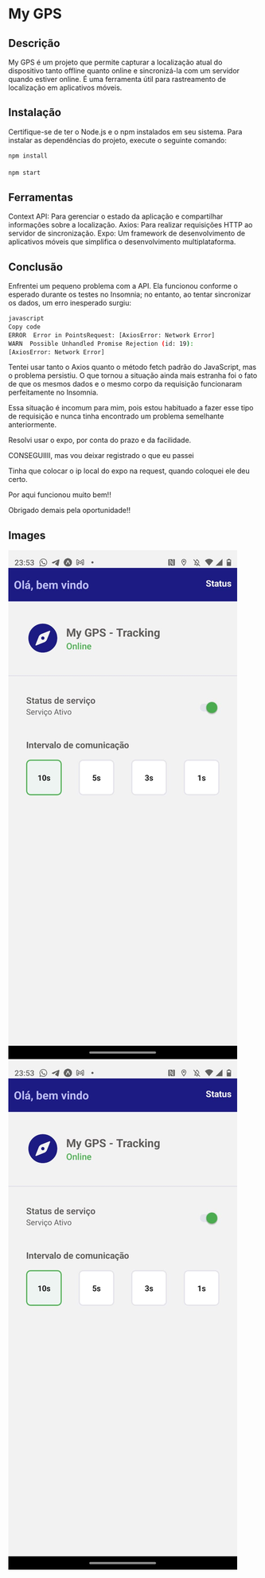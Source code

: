 # My GPS

## Descrição
My GPS é um projeto que permite capturar a localização atual do dispositivo tanto offline quanto online e sincronizá-la com um servidor quando estiver online. É uma ferramenta útil para rastreamento de localização em aplicativos móveis.

## Instalação
Certifique-se de ter o Node.js e o npm instalados em seu sistema. Para instalar as dependências do projeto, execute o seguinte comando:

```bash
npm install

npm start
```

## Ferramentas
Context API: Para gerenciar o estado da aplicação e compartilhar informações sobre a localização.
Axios: Para realizar requisições HTTP ao servidor de sincronização.
Expo: Um framework de desenvolvimento de aplicativos móveis que simplifica o desenvolvimento multiplataforma.

## Conclusão

Enfrentei um pequeno problema com a API. Ela funcionou conforme o esperado durante os testes no Insomnia; no entanto, ao tentar sincronizar os dados, um erro inesperado surgiu:

```bash
javascript
Copy code
ERROR  Error in PointsRequest: [AxiosError: Network Error]
WARN  Possible Unhandled Promise Rejection (id: 19):
[AxiosError: Network Error]
```
Tentei usar tanto o Axios quanto o método fetch padrão do JavaScript, mas o problema persistiu. O que tornou a situação ainda mais estranha foi o fato de que os mesmos dados e o mesmo corpo da requisição funcionaram perfeitamente no Insomnia.

Essa situação é incomum para mim, pois estou habituado a fazer esse tipo de requisição e nunca tinha encontrado um problema semelhante anteriormente.

Resolvi usar o expo, por conta do prazo e da facilidade.



CONSEGUIIII, mas vou deixar registrado o que eu passei

Tinha que colocar o ip local do expo na request, quando coloquei ele deu certo.

Por aqui funcionou muito bem!!

Obrigado demais pela oportunidade!!


## Images

![Home](https://github.com/jonnypaulino/MyLocation/blob/main/assets/home.jpeg)
![Status](https://github.com/jonnypaulino/MyLocation/blob/main/assets/status.jpeg)

